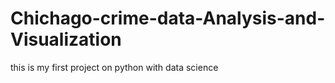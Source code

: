 # Chichago-crime-data-Analysis-and-Visualization
this is my first project on python with data science
